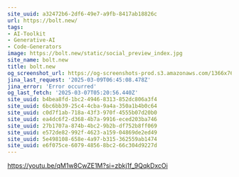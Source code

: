```yaml
---
site_uuid: a32472b6-2df6-49e7-a9fb-8417ab18826c
url: https://bolt.new/
tags:
- AI-Toolkit
- Generative-AI
- Code-Generators
image: https://bolt.new/static/social_preview_index.jpg
site_name: bolt.new
title: bolt.new
og_screenshot_url: https://og-screenshots-prod.s3.amazonaws.com/1366x768/80/false/34ea67d75a31b4177a5309780a91c19dcc8c5c5241694eeb5d046bd2625fba02.jpeg
jina_last_request: '2025-03-09T06:45:08.478Z'
jina_error: 'Error occurred'
og_last_fetch: '2025-03-07T05:20:56.440Z'
site_uuid: b4bea8fd-1bc2-4946-8313-852dc806a3f4
site_uuid: 6bc6bb39-25c4-4cba-9a4a-350a1b4b0c64
site_uuid: c0d7f1ab-718a-43f3-970f-4555b07d20b0
site_uuid: ea4dc6f2-d368-4b7a-9916-eced203ba746
site_uuid: 27b1707a-874b-4bc2-9b2b-df752b8ff069
site_uuid: e572de82-992f-4623-a159-04869de2ed49
site_uuid: 5e498108-658e-4a97-b315-362559ab1474
site_uuid: e6f075ce-6079-4856-8bc2-66c304d9227d
---
```



https://youtu.be/qM1w8CwZE1M?si=zbkj1f_9QqkDxcOi
